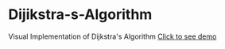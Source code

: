 # Dijikstra-s-Algorithm
Visual Implementation of Dijkstra's Algorithm
[Click to see demo](https://onmyway.netlify.app/)
